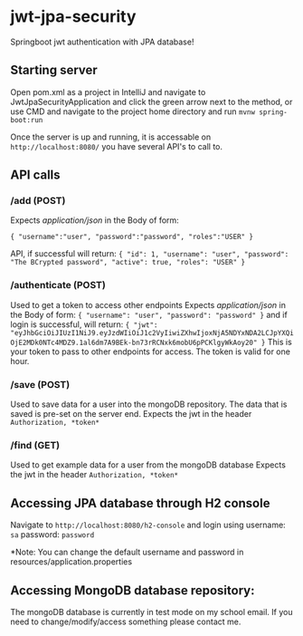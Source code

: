 # jwt-jpa-security
 Springboot jwt authentication with JPA database!
 
 ## Starting server
 Open pom.xml as a project in IntelliJ and navigate to JwtJpaSecurityApplication and click the green arrow next to the method, or use CMD and navigate to the project home directory and run `mvnw spring-boot:run`
 
 Once the server is up and running, it is accessable on `http://localhost:8080/` you have several API's to call to.
 
## API calls
 
 ### /add (POST)
 Expects *application/json* in the Body of form:
 
 `{
    "username":"user",
    "password":"password",
    "roles":"USER"
}`

 API, if successful will return:
 `{
    "id": 1,
    "username": "user",
    "password": "The BCrypted password",
    "active": true,
    "roles": "USER"
}`

 ### /authenticate (POST)
 Used to get a token to access other endpoints
 Expects *application/json* in the Body of form:
 `{
    "username": "user",
    "password": "password"
}`
and if login is successful, will return:
`{
    "jwt": "eyJhbGciOiJIUzI1NiJ9.eyJzdWIiOiJ1c2VyIiwiZXhwIjoxNjA5NDYxNDA2LCJpYXQiOjE2MDk0NTc4MDZ9.1al6dm7A9BEk-bn73rRCNxk6mobU6pPCKlgyWkAoy20"
}`
This is your token to pass to other endpoints for access. The token is valid for one hour.

### /save (POST)
Used to save data for a user into the mongoDB repository. The data that is saved is pre-set on the server end.
Expects the jwt in the header `Authorization, *token*`

### /find (GET)
Used to get example data for a user from the mongoDB database
Expects the jwt in the header `Authorization, *token*`

 
 ## Accessing JPA database through H2 console
 Navigate to `http://localhost:8080/h2-console` and login using 
 username: `sa`
 password: `password`
 
 *Note: You can change the default username and password in resources/application.properties
  
 ## Accessing MongoDB database repository:
 The mongoDB database is currently in test mode on my school email. If you need to change/modify/access something please contact me.
 

